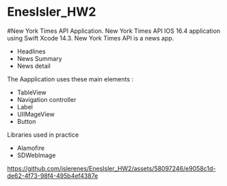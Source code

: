 # EnesIsler_HW2     
#New York Times API Application.
New York Times API IOS 16.4 application using Swift Xcode 14.3.
New York Times API is a news app.

- Headlines
- News Summary
- News detail

The Aapplication uses these main elements :
- TableView
- Navigation controller
- Label 
- UIIMageView
- Button

Libraries used in practice

- Alamofire
- SDWebImage






https://github.com/islerenes/EnesIsler_HW2/assets/58097246/e9058c1d-de62-4f73-98f4-495b4ef4387e





  
